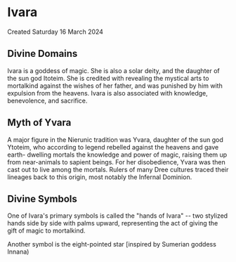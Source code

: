 # Ivara
Created Saturday 16 March 2024

Divine Domains
--------------

Ivara is a goddess of magic. She is also a  solar deity, and the daughter of the sun god Itoteim. She is credited with revealing the mystical arts to mortalkind against the wishes of her father, and was punished by him with expulsion from the heavens. Ivara is also associated with knowledge, benevolence, and sacrifice.

Myth of Yvara
-------------

A major figure in the Nierunic tradition was Yvara,  daughter of the sun god Ytoteim, who according to legend rebelled against the heavens and gave earth- dwelling mortals the knowledge and power of magic, raising them up from near-animals to sapient beings. For her disobedience, Yvara was then cast out to live among the mortals. Rulers of many Dree cultures traced their lineages back to this origin, most notably the Infernal Dominion.

Divine Symbols
--------------

One of Ivara's primary symbols is called the "hands of Ivara" -- two stylized hands side by side with palms upward, representing the act of giving the gift of magic to mortalkind.

Another symbol is the eight-pointed star [inspired by Sumerian goddess Innana)

